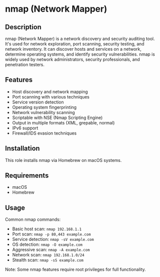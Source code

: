 # nmap (Network Mapper)

## Description

nmap (Network Mapper) is a network discovery and security auditing tool. It's used for network exploration, port scanning, security testing, and network inventory. It can discover hosts and services on a network, determine operating systems, and identify security vulnerabilities. nmap is widely used by network administrators, security professionals, and penetration testers.

## Features

- Host discovery and network mapping
- Port scanning with various techniques
- Service version detection
- Operating system fingerprinting
- Network vulnerability scanning
- Scriptable with NSE (Nmap Scripting Engine)
- Output in multiple formats (XML, grepable, normal)
- IPv6 support
- Firewall/IDS evasion techniques

## Installation

This role installs nmap via Homebrew on macOS systems.

## Requirements

- macOS
- Homebrew

## Usage

Common nmap commands:
- Basic host scan: `nmap 192.168.1.1`
- Port scan: `nmap -p 80,443 example.com`
- Service detection: `nmap -sV example.com`
- OS detection: `nmap -O example.com`
- Aggressive scan: `nmap -A example.com`
- Network scan: `nmap 192.168.1.0/24`
- Stealth scan: `nmap -sS example.com`

Note: Some nmap features require root privileges for full functionality.
